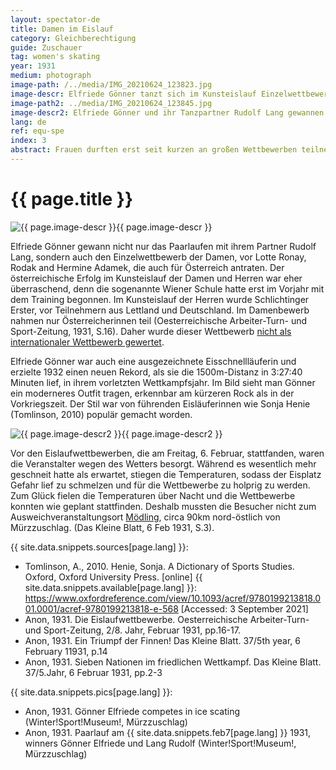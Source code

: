 ```yaml
---
layout: spectator-de
title: Damen im Eislauf
category: Gleichberechtigung
guide: Zuschauer
tag: women's skating
year: 1931
medium: photograph
image-path: /../media/IMG_20210624_123823.jpg
image-descr: Elfriede Gönner tanzt sich im Kunsteislauf Einzelwettbewerb der Damen zum Sieg.
image-path2: ../media/IMG_20210624_123845.jpg
image-descr2: Elfriede Gönner und ihr Tanzpartner Rudolf Lang gewannen das Paarlaufen am Samstag, 7. Februar 1931.
lang: de
ref: equ-spe
index: 3
abstract: Frauen durften erst seit kurzen an großen Wettbewerben teilnehmen. Bei der Olympiade in Mürzzuschlag kämpften Frauen im Langlauf und im Kunsteislaufen.
---
```

<body>
    <div class="infotext">
        <h1  id="title">{{ page.title }}</h1>
        <div class="grid-item" id="exhibit-image"><img src="../media/IMG_20210624_123823.jpg" class="img-fluid" alt="{{ page.image-descr }}">{{ page.image-descr }}</div>
        <p>Elfriede Gönner gewann nicht nur das Paarlaufen mit ihrem Partner Rudolf Lang, sondern auch den Einzelwettbewerb der Damen, vor Lotte Ronay, Rodak and Hermine Adamek, die auch für Österreich antraten. Der österreichische Erfolg im Kunsteislauf der Damen und Herren war eher überraschend, denn die sogenannte Wiener Schule hatte erst im Vorjahr mit dem Training begonnen. Im Kunsteislauf der Herren wurde Schlichtinger Erster, vor Teilnehmern aus Lettland und Deutschland. Im Damenbewerb nahmen nur Österreicherinnen teil (<span class="quote">Oesterreichische Arbeiter-Turn- und Sport-Zeitung</span>, 1931, S.16). Daher wurde dieser Wettbewerb <a href="#" class="link-info" data-toggle="tooltip" title="Für einen internationalen Wettbewerb mussten zumindest drei verschiedene Nationen teilnehmen">nicht als internationaler Wettbewerb gewertet</a>.</p>
        <p>Elfriede Gönner war auch eine ausgezeichnete Eisschnellläuferin und erzielte 1932 einen neuen Rekord, als sie die 1500m-Distanz in 3:27:40 Minuten lief, in ihrem vorletzten Wettkampfsjahr. Im Bild sieht man Gönner ein moderneres Outfit tragen, erkennbar am kürzeren Rock als in der Vorkriegszeit. Der Stil war von führenden Eisläuferinnen wie Sonja Henie (<span class="quote">Tomlinson</span>, 2010) populär gemacht worden.</p>
        <div class="grid-item" id="exhibit-image"><img src="../media/IMG_20210624_123845.jpg" class="img-fluid" alt="{{ page.image-descr2 }}">{{ page.image-descr2 }}</div>
        <p>Vor den Eislaufwettbewerben, die am Freitag, 6. Februar, stattfanden, waren die Veranstalter wegen des Wetters besorgt. Während es wesentlich mehr geschneit hatte als erwartet, stiegen die Temperaturen, sodass der Eisplatz Gefahr lief zu schmelzen und für die Wettbewerbe zu holprig zu werden. Zum Glück fielen die Temperaturen über Nacht und die Wettbewerbe konnten wie geplant stattfinden. Deshalb mussten die Besucher nicht zum Ausweichveranstaltungsort <a href="#" class="link-info" data-toggle="tooltip" title="Mödling liegt auf derselben Zugstrecke wie Mürzzuschlag, aber viel näher bei Wien und konnte nur Eislaufwettbewerbe durchführen.">Mödling</a>, circa 90km nord-östlich von Mürzzuschlag. (<span class="quote">Das Kleine Blatt</span>, 6 Feb 1931, S.3).</p>
        <div class="grid-item" class="resources">
            <div class="resource-title">{{ site.data.snippets.sources[page.lang] }}:</div>
                <ul>
                    <li>Tomlinson, A., 2010. Henie, Sonja. <span id="source">A Dictionary of Sports Studies</span>. Oxford, Oxford University Press. [online] {{ site.data.snippets.available[page.lang] }}: <a href="https://www.oxfordreference.com/view/10.1093/acref/9780199213818.001.0001/acref-9780199213818-e-568">https://www.oxfordreference.com/view/10.1093/acref/9780199213818.001.0001/acref-9780199213818-e-568</a> [Accessed: 3 September 2021] </li>
                    <li>Anon, 1931. Die Eislaufwettbewerbe. <span id="source">Oesterreichische Arbeiter-Turn- und Sport-Zeitung</span>, 2/8. Jahr, Februar 1931, pp.16-17.</li>
                    <li>Anon, 1931. Ein Triumpf der Finnen! <span id="source">Das Kleine Blatt</span>. 37/5th year, 6 February 11931, p.14</li>
                    <li>Anon, 1931. Sieben Nationen im friedlichen Wettkampf. <span id="source">Das Kleine Blatt</span>. 37/5.Jahr, 6 Februar 1931, pp.2-3</li>
                </ul>
        </div>
        <div class="grid-item" class="resources">
            <div class="resource-title">{{ site.data.snippets.pics[page.lang] }}:</div>
                <ul>
                    <li>Anon, 1931. Gönner Elfriede competes in ice scating (Winter!Sport!Museum!, Mürzzuschlag)</li>
                    <li>Anon, 1931. Paarlauf am {{ site.data.snippets.feb7[page.lang] }} 1931, winners Gönner Elfriede und Lang Rudolf (Winter!Sport!Museum!, Mürzzuschlag)</li>
                </ul>
        </div>
    </div>
</body>